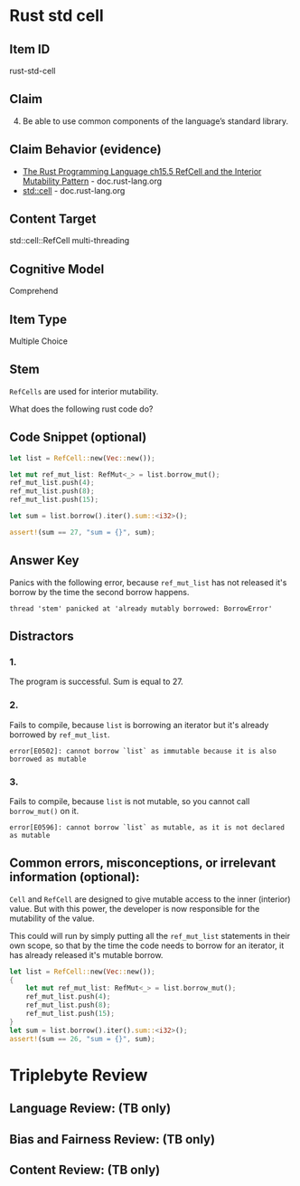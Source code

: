 # Rust std cell

## Item ID
rust-std-cell

## Claim
4. Be able to use common components of the language’s standard library.


## Claim Behavior (evidence)
- [The Rust Programming Language ch15.5 RefCell and the Interior Mutability Pattern](https://doc.rust-lang.org/book/ch15-05-interior-mutability.html) - doc.rust-lang.org
- [std::cell](https://doc.rust-lang.org/std/cell/index.html) - doc.rust-lang.org


## Content Target
std::cell::RefCell
multi-threading


## Cognitive Model
Comprehend

## Item Type
Multiple Choice

## Stem
`RefCells` are used for interior mutability.

What does the following rust code do?

## Code Snippet (optional)
```rust
let list = RefCell::new(Vec::new());

let mut ref_mut_list: RefMut<_> = list.borrow_mut();
ref_mut_list.push(4);
ref_mut_list.push(8);
ref_mut_list.push(15);

let sum = list.borrow().iter().sum::<i32>();

assert!(sum == 27, "sum = {}", sum);
```


## Answer Key

Panics with the following error, because `ref_mut_list` has not released it's borrow by the time the second borrow happens.
```
thread 'stem' panicked at 'already mutably borrowed: BorrowError'
```

## Distractors

### 1.
The program is successful.  Sum is equal to 27.

### 2.
Fails to compile, because `list` is borrowing an iterator but it's already borrowed by `ref_mut_list`.
```
error[E0502]: cannot borrow `list` as immutable because it is also borrowed as mutable
```

### 3.
Fails to compile, because `list` is not mutable, so you cannot call `borrow_mut()` on it.
```
error[E0596]: cannot borrow `list` as mutable, as it is not declared as mutable
```

## Common errors, misconceptions, or irrelevant information (optional):

`Cell` and `RefCell` are designed to give mutable access to the inner (interior) value.
But with this power, the developer is now responsible for the mutability of the value.

This could will run by simply putting all the `ref_mut_list` statements in their own scope, so that by the time the code needs to borrow for an iterator, it has already released it's mutable borrow.

```rust
let list = RefCell::new(Vec::new());
{
    let mut ref_mut_list: RefMut<_> = list.borrow_mut();
    ref_mut_list.push(4);
    ref_mut_list.push(8);
    ref_mut_list.push(15);
}
let sum = list.borrow().iter().sum::<i32>();
assert!(sum == 26, "sum = {}", sum);
```


# Triplebyte Review


## Language Review: (TB only)


## Bias and Fairness Review: (TB only)


## Content Review: (TB only)

